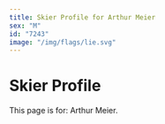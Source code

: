 ```yaml
---
title: Skier Profile for Arthur Meier
sex: "M"
id: "7243"
image: "/img/flags/lie.svg" 
---
```


# Skier Profile

This page is for: Arthur Meier.
    